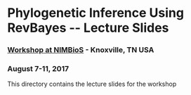 # Phylogenetic Inference Using RevBayes -- Lecture Slides

### [Workshop at NIMBioS](http://www.nimbios.org/tutorials/revbayes.html) - Knoxville, TN USA
### August 7-11, 2017

This directory contains the lecture slides for the workshop